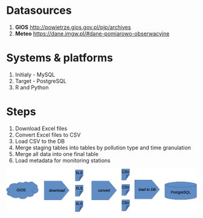 # Datasources
1. **GIOS** http://powietrze.gios.gov.pl/pjp/archives
2. **Meteo** https://dane.imgw.pl/#dane-pomiarowo-obserwacyjne

# Systems & platforms
1. Initialy - MySQL
2. Target - PostgreSQL
3. R and Python

# Steps
1. Download Excel files
2. Convert Excel files to CSV
3. Load CSV to the DB
4. Merge staging tables into tables by pollution type and time granulation
5. Merge all data into one final table
6. Load metadata for monitoring stations



![Data flow](data_flow_overview.png)
